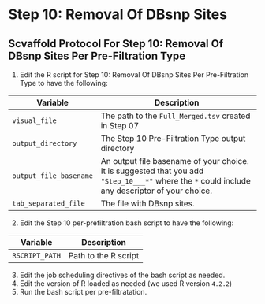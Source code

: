 # Step 10: Removal Of DBsnp Sites

## Scvaffold Protocol For Step 10: Removal Of DBsnp Sites Per Pre-Filtration Type

1) Edit the R script for Step 10: Removal Of DBsnp Sites Per Pre-Filtration Type to have the following:

| Variable    | Description     |
|-------------|--------------|
| `visual_file` | The path to the `Full_Merged.tsv` created in Step 07  | 
| `output_directory` | The Step 10 Pre-Filtration Type output directory  |
| `output_file_basename` | An output file basename of your choice. It is suggested that you add `"Step_10___*"` where the `*` could include any descriptor of your choice.   | 
| `tab_separated_file` | The file with DBsnp sites.  | 

2) Edit the Step 10 per-prefiltration bash script to have the following:


| Variable    | Description     | 
|-------------|--------------|
| `RSCRIPT_PATH` | Path to the R script  |

3) Edit the job scheduling directives of the bash script as needed.
4) Edit the version of R loaded as needed (we used R version `4.2.2`)
5) Run the bash script per pre-filtratation.

